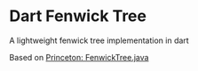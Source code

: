 # Dart Fenwick Tree
A lightweight fenwick tree implementation in dart

Based on [Princeton: FenwickTree.java](https://algs4.cs.princeton.edu/99misc/FenwickTree.java.html)
